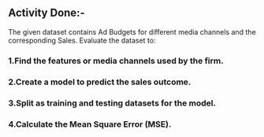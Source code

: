 ## Activity Done:-
The given dataset contains Ad Budgets for different media channels and the corresponding Sales. Evaluate the dataset to:

### 1.Find the features or media channels used by the firm.

### 2.Create a model to predict the sales outcome.

### 3.Split as training and testing datasets for the model.

### 4.Calculate the Mean Square Error (MSE).
